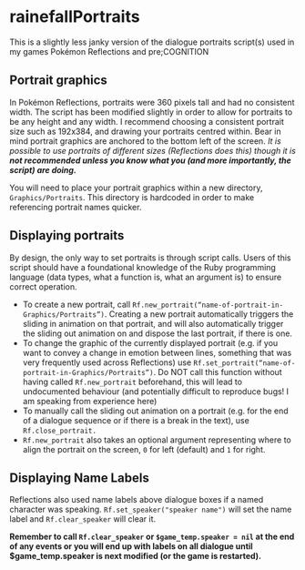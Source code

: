 # rainefallPortraits
This is a slightly less janky version of the dialogue portraits script(s) used in my games Pokémon Reflections and pre;COGNITION

## Portrait graphics
In Pokémon Reflections, portraits were 360 pixels tall and had no consistent width. The script has been modified slightly in order to allow for portraits to be any height and any width. I recommend choosing a consistent portrait size such as 192x384, and drawing your portraits centred within. Bear in mind portrait graphics are anchored to the bottom left of the screen.
*It is possible to use portraits of different sizes (Reflections does this) though it is **not recommended unless you know what you (and more importantly, the script) are doing.***

You will need to place your portrait graphics within a new directory, `Graphics/Portraits`. This directory is hardcoded in order to make referencing portrait names quicker.

## Displaying portraits
By design, the only way to set portraits is through script calls. Users of this script should have a foundational knowledge of the Ruby programming language (data types, what a function is, what an argument is) to ensure correct operation.

- To create a new portrait, call `Rf.new_portrait(“name-of-portrait-in-Graphics/Portraits”)`. Creating a new portrait automatically triggers the sliding in animation on that portrait, and will also automatically trigger the sliding out animation on and dispose the last portrait, if there is one.
- To change the graphic of the currently displayed portrait (e.g. if you want to convey a change in emotion between lines, something that was very frequently used across Reflections) use `Rf.set_portrait(“name-of-portrait-in-Graphics/Portraits”)`. Do NOT call this function without having called `Rf.new_portrait` beforehand, this will lead to undocumented behaviour (and potentially difficult to reproduce bugs! I am speaking from experience here)
- To manually call the sliding out animation on a portrait (e.g. for the end of a dialogue sequence or if there is a break in the text), use `Rf.close_portrait.`
- `Rf.new_portrait` also takes an optional argument representing where to align the portrait on the screen, `0` for left (default) and `1` for right.



## Displaying Name Labels
Reflections also used name labels above dialogue boxes if a named character was speaking. `Rf.set_speaker("speaker name")` will set the name label and `Rf.clear_speaker` will clear it.

**Remember to call `Rf.clear_speaker` or `$game_temp.speaker = nil` at the end of any events or you will end up with labels on all dialogue until $game_temp.speaker is next modified (or the game is restarted).**